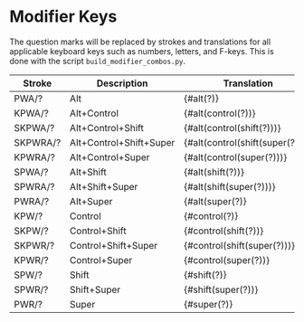 # Modifier Keys

The question marks will be replaced by strokes and translations for all applicable keyboard keys such as numbers, letters, and F-keys. This is done with the script `build_modifier_combos.py`.

| Stroke   | Description             | Translation                      |
|----------|-------------------------|----------------------------------|
| PWA/?    | Alt                     | {#alt(?)}                        |
| KPWA/?   | Alt+Control             | {#alt(control(?))}               |
| SKPWA/?  | Alt+Control+Shift       | {#alt(control(shift(?)))}        |
| SKPWRA/? | Alt+Control+Shift+Super | {#alt(control(shift(super(?))))} |
| KPWRA/?  | Alt+Control+Super       | {#alt(control(super(?)))}        |
| SPWA/?   | Alt+Shift               | {#alt(shift(?))}                 |
| SPWRA/?  | Alt+Shift+Super         | {#alt(shift(super(?)))}          |
| PWRA/?   | Alt+Super               | {#alt(super(?)}                  |
| KPW/?    | Control                 | {#control(?)}                    |
| SKPW/?   | Control+Shift           | {#control(shift(?))}             |
| SKPWR/?  | Control+Shift+Super     | {#control(shift(super(?)))}      |
| KPWR/?   | Control+Super           | {#control(super(?))}             |
| SPW/?    | Shift                   | {#shift(?)}                      |
| SPWR/?   | Shift+Super             | {#shift(super(?))}               |
| PWR/?    | Super                   | {#super(?)}                      |
